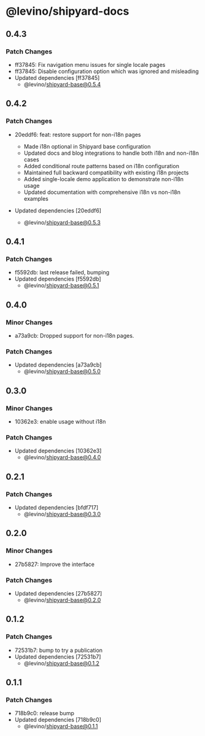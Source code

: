 # @levino/shipyard-docs

## 0.4.3

### Patch Changes

- ff37845: Fix navigation menu issues for single locale pages
- ff37845: Disable configuration option which was ignored and misleading
- Updated dependencies [ff37845]
  - @levino/shipyard-base@0.5.4

## 0.4.2

### Patch Changes

- 20eddf6: feat: restore support for non-i18n pages

  - Made i18n optional in Shipyard base configuration
  - Updated docs and blog integrations to handle both i18n and non-i18n cases
  - Added conditional route patterns based on i18n configuration
  - Maintained full backward compatibility with existing i18n projects
  - Added single-locale demo application to demonstrate non-i18n usage
  - Updated documentation with comprehensive i18n vs non-i18n examples

- Updated dependencies [20eddf6]
  - @levino/shipyard-base@0.5.3

## 0.4.1

### Patch Changes

- f5592db: last release failed, bumping
- Updated dependencies [f5592db]
  - @levino/shipyard-base@0.5.1

## 0.4.0

### Minor Changes

- a73a9cb: Dropped support for non-i18n pages.

### Patch Changes

- Updated dependencies [a73a9cb]
  - @levino/shipyard-base@0.5.0

## 0.3.0

### Minor Changes

- 10362e3: enable usage without i18n

### Patch Changes

- Updated dependencies [10362e3]
  - @levino/shipyard-base@0.4.0

## 0.2.1

### Patch Changes

- Updated dependencies [bfdf717]
  - @levino/shipyard-base@0.3.0

## 0.2.0

### Minor Changes

- 27b5827: Improve the interface

### Patch Changes

- Updated dependencies [27b5827]
  - @levino/shipyard-base@0.2.0

## 0.1.2

### Patch Changes

- 72531b7: bump to try a publication
- Updated dependencies [72531b7]
  - @levino/shipyard-base@0.1.2

## 0.1.1

### Patch Changes

- 718b9c0: release bump
- Updated dependencies [718b9c0]
  - @levino/shipyard-base@0.1.1
